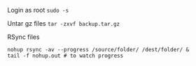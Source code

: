 Login as root `sudo -s`

Untar gz files `tar -zxvf backup.tar.gz`

RSync files 
```
nohup rsync -av --progress /source/folder/ /dest/folder/ &
tail -f nohup.out # to watch progress
```
